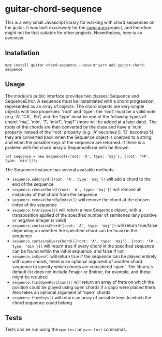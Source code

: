 # guitar-chord-sequence

This is a very small Javascript library for working with chord sequences on the guitar. It was built exculsively for the [capo.guru](http://capo.guru) project, and therefore might not be that suitable for other projects. Nevertheless, here is an overview:

## Installation

`npm install guitar-chord-sequence --save` or `yarn add guitar-chord-sequence`


## Usage

The module's public interface provides two classes: Sequence and SequenceError. A sequence must be instantiated with a chord progression, represented as an array of objects. The chord objects are very simple objects with two properties: 'root' and 'type'; the 'root' must be a valid note (e.g. 'A', 'C#', 'Eb') and the 'type' must be one of the following types of chord: 'maj', 'min', '7', 'min7', 'maj7' (more will be added at a later date). The roots of the chords are then converted by the class and have a 'num' property instead of the 'root' property (e.g. 'A' becomes 0, 'D' becomes 5), they are converted back when the Sequence object is coerced to a string and when the possible keys of the sequence are returned. If there is a problem with the chord array a SequenceError with be thrown. 

```let sequence = new Sequence([{root: 'A', type: 'maj'}, {root: 'F#', type: 'min'}]);```

The Sequence instance has several available methods:

* `sequence.addChord({root: 'A', type: 'maj'})` will add a chord to the end of the sequence
* `sequence.removeChord({root: 'A', type: 'maj'})` will remove all instances of that chord from the sequence
* `sequence.removeChordByIndex(1)` will remove the chord at the chosen index of the sequence
* `sequence.transpose(5)` will return a new Sequence object, with a transposition applied of the specified number of semitones (any positive or negative integer is valid)
* `sequence.containsChord({root: 'A', type: 'maj'})` will return true/false depending on whether the specified chord can be found in the sequence
* `sequence.containsEveryChord([{root: 'A', type: 'maj'}, {root: 'F#', type: 'min'}])` will return true if every chord in the specified sequence can be found within the initial sequence, and false if not
* `sequence.isOpen()` will return true if the sequence can be played entirely with open chords, there is an optional argument of another chord sequence to specify which chords are considered 'open'. The library's default list does not include Fmajor or Bminor, for example, and these might be required
* `sequence.findOpenPositions()` will return an array of frets on which the position could be played using open chords if a capo were placed there. Also takes an optional argument of 'open' chords
* `sequence.findKeys()` will return an array of possible keys to which the chord sequence could belong

## Tests

Tests can be run using the `npm test` or `yarn test` commands. 
